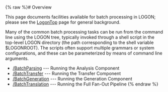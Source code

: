 {% raw %}# Overview

This page documents facilities available for batch processing in LOGON;
please see the [LogonTop](https://blog.inductorsoftware.com/docsproto/tools/LogonTop) page for general background.

Many of the common batch processing tasks can be run from the command
line using the LOGON tree, typically invoked through a shell script in
the top-level LOGON directory (the path corresponding to the shell
variable $LOGONROOT). The scripts often support multiple grammars or
system configurations, and these can be parameterized by means of
command line arguments.

- [/BatchParsing](https://blog.inductorsoftware.com/docsproto/tools/LogonProcessing_BatchParsing) --- Running the
Analysis Component
- [/BatchTransfer](/LogonProcessing/BatchTransfer) --- Running the
Transfer Component
- [/BatchGeneration](https://blog.inductorsoftware.com/docsproto/tools/LogonProcessing_BatchGeneration) --- Running the
Generation Component
- [/BatchTranslation](https://blog.inductorsoftware.com/docsproto/tools/LogonProcessing_BatchTranslation) --- Running
the Full Fan-Out Pipeline
<update date omitted for speed>{% endraw %}